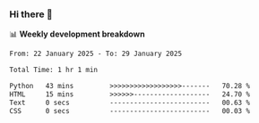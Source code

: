 ### Hi there 👋

<!--
**rajaahdjey/rajaahdjey** is a ✨ _special_ ✨ repository because its `README.md` (this file) appears on your GitHub profile.

Here are some ideas to get you started:

- 🔭 I’m currently working on ...
- 🌱 I’m currently learning ...
- 👯 I’m looking to collaborate on ...
- 🤔 I’m looking for help with ...
- 💬 Ask me about ...
- 📫 How to reach me: ...
- 😄 Pronouns: ...
- ⚡ Fun fact: ...
-->

📊 **Weekly development breakdown**
<!--START_SECTION:waka-->

```txt
From: 22 January 2025 - To: 29 January 2025

Total Time: 1 hr 1 min

Python   43 mins         >>>>>>>>>>>>>>>>>>-------   70.28 %
HTML     15 mins         >>>>>>-------------------   24.70 %
Text     0 secs          -------------------------   00.63 %
CSS      0 secs          -------------------------   00.03 %
```

<!--END_SECTION:waka-->
